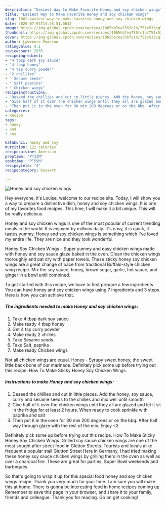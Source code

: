 ```yaml
---
description: "Easiest Way to Make Favorite Honey and soy chicken wings"
title: "Easiest Way to Make Favorite Honey and soy chicken wings"
slug: 1802-easiest-way-to-make-favorite-honey-and-soy-chicken-wings
date: 2020-07-04T14:48:51.561Z
image: https://img-global.cpcdn.com/recipes/1065bb7ea756fc1b/751x532cq70/honey-and-soy-chicken-wings-recipe-main-photo.jpg
thumbnail: https://img-global.cpcdn.com/recipes/1065bb7ea756fc1b/751x532cq70/honey-and-soy-chicken-wings-recipe-main-photo.jpg
cover: https://img-global.cpcdn.com/recipes/1065bb7ea756fc1b/751x532cq70/honey-and-soy-chicken-wings-recipe-main-photo.jpg
author: Lawrence Pearson
ratingvalue: 4.1
reviewcount: 2035
recipeingredient:
- "4 tbsp dark soy sauce"
- "4 tbsp honey"
- "4 tsp curry powder"
- "2 chillies"
- " Sesame seeds"
- " Salt paprika"
- " Chicken wings"
recipeinstructions:
- "Deseed the chillies and cut in little pieces. Add the honey, soy sauce, curry and sesame seeds to the chillies and mix well until smooth"
- "Give half of it over the chicken wings until they all are glazed and let it sit in the fridge for at least 2 hours. When ready to cook sprinkle with paprika and salt"
- "Then put it in the oven for 30 min 200 degrees or on the bbq. After half way through glaze with the rest of the mix. Enjoy &lt;3"
categories:
- Recipe
tags:
- honey
- and
- soy

katakunci: honey and soy 
nutrition: 122 calories
recipecuisine: American
preptime: "PT33M"
cooktime: "PT59M"
recipeyield: "4"
recipecategory: Dessert

---
```



![Honey and soy chicken wings](https://img-global.cpcdn.com/recipes/1065bb7ea756fc1b/751x532cq70/honey-and-soy-chicken-wings-recipe-main-photo.jpg)

Hey everyone, it's Louise, welcome to our recipe site. Today, I will show you a way to prepare a distinctive dish, honey and soy chicken wings. It is one of my favorites food recipes. This time, I will make it a bit unique. This will be really delicious.

Honey and soy chicken wings is one of the most popular of current trending meals in the world. It is enjoyed by millions daily. It's easy, it is quick, it tastes yummy. Honey and soy chicken wings is something which I've loved my entire life. They are nice and they look wonderful.

Honey Soy Chicken Wings - Super yummy and easy chicken wings made with honey and soy sauce glaze baked in the oven. Clean the chicken wings thoroughly and pat dry with paper towels. These sticky honey soy chicken wings are a great change of pace from traditional Buffalo-style chicken wing recipe. Mix the soy sauce, honey, brown sugar, garlic, hot sauce, and ginger in a bowl until combined.


To get started with this recipe, we have to first prepare a few ingredients. You can have honey and soy chicken wings using 7 ingredients and 3 steps. Here is how you can achieve that.

<!--inarticleads1-->

##### The ingredients needed to make Honey and soy chicken wings:

1. Take 4 tbsp dark soy sauce
1. Make ready 4 tbsp honey
1. Get 4 tsp curry powder
1. Make ready 2 chillies
1. Take  Sesame seeds
1. Take  Salt, paprika
1. Make ready  Chicken wings


Not all chicken wings are equal. Honey - Syrupy sweet honey, the sweet little back bone of our marinade. Definitely pick some up before trying out this recipe. How To Make Sticky Honey Soy Chicken Wings. 

<!--inarticleads2-->

##### Instructions to make Honey and soy chicken wings:

1. Deseed the chillies and cut in little pieces. Add the honey, soy sauce, curry and sesame seeds to the chillies and mix well until smooth
1. Give half of it over the chicken wings until they all are glazed and let it sit in the fridge for at least 2 hours. When ready to cook sprinkle with paprika and salt
1. Then put it in the oven for 30 min 200 degrees or on the bbq. After half way through glaze with the rest of the mix. Enjoy &lt;3


Definitely pick some up before trying out this recipe. How To Make Sticky Honey Soy Chicken Wings. Grilled soy sauce chicken wings are one of the most sought after street food in Glutton Streets. Tourists and locals alike frequent a popular stall Glutton Street Here in Germany, I had tried making these honey soy sauce chicken wings by grilling them in the oven as well as over a charcoal fire. These are great for parties, Super Bowl weekends and barbeques. 

So that's going to wrap it up for this special food honey and soy chicken wings recipe. Thank you very much for your time. I am sure you will make this at home. There is gonna be interesting food in home recipes coming up. Remember to save this page in your browser, and share it to your family, friends and colleague. Thank you for reading. Go on get cooking!
